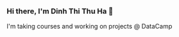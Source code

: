 ### Hi there, I'm Dinh Thi Thu Ha 👋
I'm taking courses and working on projects @ DataCamp 

<!-- At the age of 27, I'm just getting warmed up in data science with the goal of enabling a more creative mindset in problem solving.
My previous experience is limited to social sciences such as linguistics, journalism, and curriculum development. And now I'm starting to digitalize myself by delving into the field of data science. I begin by taking courses and working on guided projects on DataCamp. 

![visitors](https://visitor-badge.glitch.me/badge?page_id=${dinhtthuha}.${dinhtthuha})

<img height="180em" src="https://github-readme-stats.vercel.app/api?username=dinhtthuha&show_icons=true&hide_border=true&&count_private=true&include_all_commits=true" />


-->
<!--
**dinhtthuha/dinhtthuha** is a ✨ _special_ ✨ repository because its `README.md` (this file) appears on your GitHub profile.

Here are some ideas to get you started:

- 🔭 I’m currently working on ...
- 🌱 I’m currently learning ...
- 👯 I’m looking to collaborate on ...
- 🤔 I’m looking for help with ...
- 💬 Ask me about ...
- 📫 How to reach me: ...
- 😄 Pronouns: ...
- ⚡ Fun fact: ...
-->
